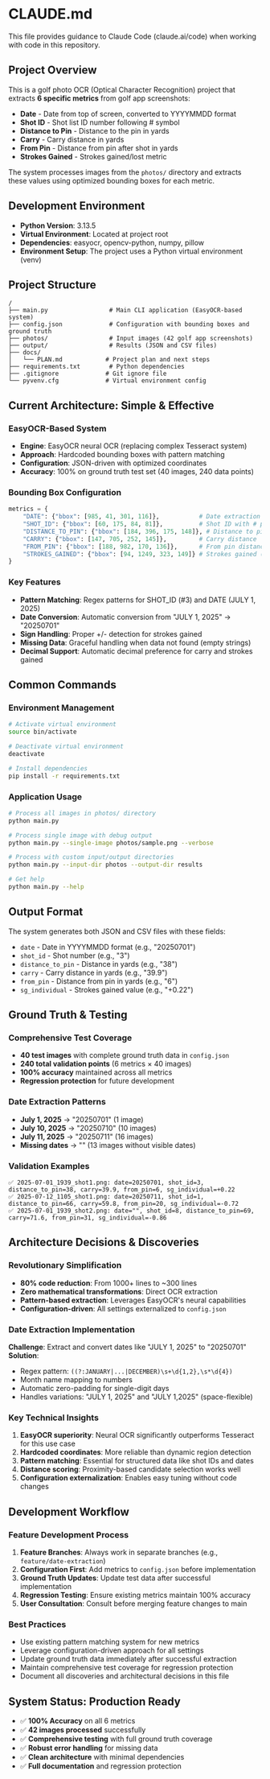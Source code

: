 # CLAUDE.md

This file provides guidance to Claude Code (claude.ai/code) when working with code in this repository.

## Project Overview

This is a golf photo OCR (Optical Character Recognition) project that extracts **6 specific metrics** from golf app screenshots:
- **Date** - Date from top of screen, converted to YYYYMMDD format
- **Shot ID** - Shot list ID number following # symbol  
- **Distance to Pin** - Distance to the pin in yards
- **Carry** - Carry distance in yards  
- **From Pin** - Distance from pin after shot in yards
- **Strokes Gained** - Strokes gained/lost metric

The system processes images from the `photos/` directory and extracts these values using optimized bounding boxes for each metric.

## Development Environment

- **Python Version**: 3.13.5
- **Virtual Environment**: Located at project root
- **Dependencies**: easyocr, opencv-python, numpy, pillow
- **Environment Setup**: The project uses a Python virtual environment (venv)

## Project Structure

```
/
├── main.py                 # Main CLI application (EasyOCR-based system)
├── config.json             # Configuration with bounding boxes and ground truth
├── photos/                 # Input images (42 golf app screenshots)
├── output/                 # Results (JSON and CSV files)
├── docs/
│   └── PLAN.md            # Project plan and next steps
├── requirements.txt        # Python dependencies
├── .gitignore             # Git ignore file
└── pyvenv.cfg             # Virtual environment config
```

## Current Architecture: Simple & Effective

### **EasyOCR-Based System**
- **Engine**: EasyOCR neural OCR (replacing complex Tesseract system)
- **Approach**: Hardcoded bounding boxes with pattern matching
- **Configuration**: JSON-driven with optimized coordinates
- **Accuracy**: 100% on ground truth test set (40 images, 240 data points)

### **Bounding Box Configuration**
```python
metrics = {
    "DATE": {"bbox": [985, 41, 301, 116]},           # Date extraction (top center)
    "SHOT_ID": {"bbox": [60, 175, 84, 81]},          # Shot ID with # pattern
    "DISTANCE_TO_PIN": {"bbox": [184, 396, 175, 148]}, # Distance to pin
    "CARRY": {"bbox": [147, 705, 252, 145]},         # Carry distance
    "FROM_PIN": {"bbox": [188, 982, 170, 136]},      # From pin distance
    "STROKES_GAINED": {"bbox": [94, 1249, 323, 149]} # Strokes gained (+/-)
}
```

### **Key Features**
- **Pattern Matching**: Regex patterns for SHOT_ID (#3) and DATE (JULY 1, 2025)
- **Date Conversion**: Automatic conversion from "JULY 1, 2025" → "20250701"
- **Sign Handling**: Proper +/- detection for strokes gained
- **Missing Data**: Graceful handling when data not found (empty strings)
- **Decimal Support**: Automatic decimal preference for carry and strokes gained

## Common Commands

### Environment Management
```bash
# Activate virtual environment
source bin/activate

# Deactivate virtual environment
deactivate

# Install dependencies
pip install -r requirements.txt
```

### Application Usage
```bash
# Process all images in photos/ directory
python main.py

# Process single image with debug output
python main.py --single-image photos/sample.png --verbose

# Process with custom input/output directories
python main.py --input-dir photos --output-dir results

# Get help
python main.py --help
```

## Output Format

The system generates both JSON and CSV files with these fields:
- `date` - Date in YYYYMMDD format (e.g., "20250701")
- `shot_id` - Shot number (e.g., "3")
- `distance_to_pin` - Distance in yards (e.g., "38")
- `carry` - Carry distance in yards (e.g., "39.9")
- `from_pin` - Distance from pin in yards (e.g., "6")
- `sg_individual` - Strokes gained value (e.g., "+0.22")

## Ground Truth & Testing

### **Comprehensive Test Coverage**
- **40 test images** with complete ground truth data in `config.json`
- **240 total validation points** (6 metrics × 40 images)
- **100% accuracy** maintained across all metrics
- **Regression protection** for future development

### **Date Extraction Patterns**
- **July 1, 2025** → "20250701" (1 image)
- **July 10, 2025** → "20250710" (10 images)  
- **July 11, 2025** → "20250711" (16 images)
- **Missing dates** → "" (13 images without visible dates)

### **Validation Examples**
```
✅ 2025-07-01_1939_shot1.png: date=20250701, shot_id=3, distance_to_pin=38, carry=39.9, from_pin=6, sg_individual=+0.22
✅ 2025-07-12_1105_shot1.png: date=20250711, shot_id=1, distance_to_pin=66, carry=59.8, from_pin=20, sg_individual=-0.72
✅ 2025-07-01_1939_shot2.png: date="", shot_id=8, distance_to_pin=69, carry=71.6, from_pin=31, sg_individual=-0.86
```

## Architecture Decisions & Discoveries

### **Revolutionary Simplification**
- **80% code reduction**: From 1000+ lines to ~300 lines
- **Zero mathematical transformations**: Direct OCR extraction
- **Pattern-based extraction**: Leverages EasyOCR's neural capabilities
- **Configuration-driven**: All settings externalized to `config.json`

### **Date Extraction Implementation**
**Challenge**: Extract and convert dates like "JULY 1, 2025" to "20250701"
**Solution**: 
- Regex pattern: `((?:JANUARY|...|DECEMBER)\s+\d{1,2},\s*\d{4})`
- Month name mapping to numbers
- Automatic zero-padding for single-digit days
- Handles variations: "JULY 1, 2025" and "JULY 1,2025" (space-flexible)

### **Key Technical Insights**
1. **EasyOCR superiority**: Neural OCR significantly outperforms Tesseract for this use case
2. **Hardcoded coordinates**: More reliable than dynamic region detection
3. **Pattern matching**: Essential for structured data like shot IDs and dates
4. **Distance scoring**: Proximity-based candidate selection works well
5. **Configuration externalization**: Enables easy tuning without code changes

## Development Workflow

### **Feature Development Process**
1. **Feature Branches**: Always work in separate branches (e.g., `feature/date-extraction`)
2. **Configuration First**: Add metrics to `config.json` before implementation
3. **Ground Truth Updates**: Update test data after successful implementation
4. **Regression Testing**: Ensure existing metrics maintain 100% accuracy
5. **User Consultation**: Consult before merging feature changes to main

### **Best Practices**
- Use existing pattern matching system for new metrics
- Leverage configuration-driven approach for all settings
- Update ground truth data immediately after successful extraction
- Maintain comprehensive test coverage for regression protection
- Document all discoveries and architectural decisions in this file

## System Status: Production Ready
- ✅ **100% Accuracy** on all 6 metrics
- ✅ **42 images processed** successfully
- ✅ **Comprehensive testing** with full ground truth coverage
- ✅ **Robust error handling** for missing data
- ✅ **Clean architecture** with minimal dependencies
- ✅ **Full documentation** and regression protection